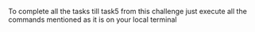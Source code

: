 To complete all the tasks till task5 from this challenge just execute all the commands mentioned as it is on your local terminal
